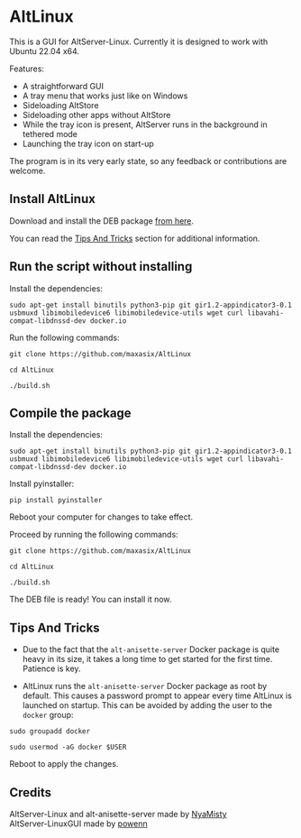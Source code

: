 # AltLinux

This is a GUI for AltServer-Linux. Currently it is designed to work with Ubuntu 22.04 x64.

Features:
- A straightforward GUI
- A tray menu that works just like on Windows
- Sideloading AltStore
- Sideloading other apps without AltStore
- While the tray icon is present, AltServer runs in the background in tethered mode
- Launching the tray icon on start-up

The program is in its very early state, so any feedback or contributions are welcome.

## Install AltLinux

Download and install the DEB package [from here](https://github.com/maxasix/AltLinux/releases). 

You can read the [Tips And Tricks](#tips-and-tricks) section for additional information.

## Run the script without installing
Install the dependencies:
```
sudo apt-get install binutils python3-pip git gir1.2-appindicator3-0.1 usbmuxd libimobiledevice6 libimobiledevice-utils wget curl libavahi-compat-libdnssd-dev docker.io
```  

Run the following commands:
```
git clone https://github.com/maxasix/AltLinux
```  

```
cd AltLinux
```  

```
./build.sh
```  

## Compile the package
Install the dependencies:
```
sudo apt-get install binutils python3-pip git gir1.2-appindicator3-0.1 usbmuxd libimobiledevice6 libimobiledevice-utils wget curl libavahi-compat-libdnssd-dev docker.io
```  
  
Install pyinstaller:
```  
pip install pyinstaller
```  

Reboot your computer for changes to take effect.

Proceed by running the following commands:
```
git clone https://github.com/maxasix/AltLinux
```  

```
cd AltLinux
```  

```
./build.sh
```  

The DEB file is ready! You can install it now.

## Tips And Tricks

- Due to the fact that the `alt-anisette-server` Docker package is quite heavy in its size, it takes a long time to get started for the first time. Patience is key.

- AltLinux runs the `alt-anisette-server` Docker package as root by default. This causes a password prompt to appear every time AltLinux is launched on startup. This can be avoided by adding the user to the `docker` group:
```
sudo groupadd docker
```
```
sudo usermod -aG docker $USER
```
Reboot to apply the changes.

## Credits
AltServer-Linux and alt-anisette-server made by [NyaMisty](https://github.com/NyaMisty)  
AltServer-LinuxGUI made by [powenn](https://github.com/powenn)
